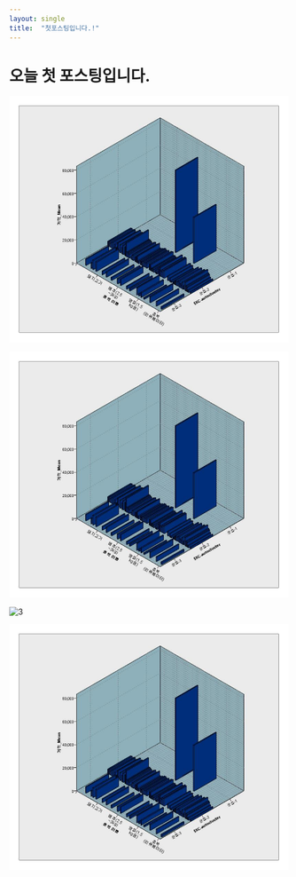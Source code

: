 ```yaml
---
layout: single
title:  "첫포스팅입니다.!"
---
```


# 오늘 첫 포스팅입니다.

![1](_images/2023-07-19-first/c67d14fad7f96ccefd12538376725d175b224687.jpg?raw=true)

![2](./_images/2023-07-19-first/c67d14fad7f96ccefd12538376725d175b224687.jpg?raw=true)

![3](../_images/2023-07-19-first/c67d14fad7f96ccefd12538376725d175b224687.jpg?raw=true)

![4](https://github.com/jinseongmensch/jinseongmensch.github.io/blob/master/_posts/_images/2023-07-19-first/c67d14fad7f96ccefd12538376725d175b224687.jpg?raw=true)

